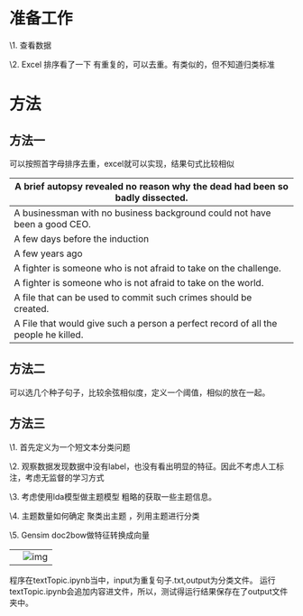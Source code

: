 # 准备工作

\1.   查看数据

\2.   Excel 排序看了一下 有重复的，可以去重。有类似的，但不知道归类标准

# 方法

## 方法一

可以按照首字母排序去重，excel就可以实现，结果句式比较相似

| A brief autopsy  revealed no reason why the dead had been so badly dissected. |
| ------------------------------------------------------------ |
| A businessman with no business background  could not have been a good CEO. |
| A few days before the induction                              |
| A few years ago                                              |
| A fighter is someone who is not afraid to  take on the challenge. |
| A fighter is someone who is not afraid to  take on the world. |
| A file that can be used to commit such  crimes should be created. |
| A File that would give such a person a  perfect record of all the people he killed. |

## 方法二

可以选几个种子句子，比较余弦相似度，定义一个阈值，相似的放在一起。

## 方法三

\1.   首先定义为一个短文本分类问题

\2.   观察数据发现数据中没有label，也没有看出明显的特征。因此不考虑人工标注，考虑无监督的学习方式

 

\3.   考虑使用lda模型做主题模型 粗略的获取一些主题信息。

 

\4.   主题数量如何确定 聚类出主题 ，列用主题进行分类

\5.   Gensim doc2bow做特征转换成向量

 



|      |                                                              |
| ---- | ------------------------------------------------------------ |
|      | ![img](file:///C:/Users/15728/AppData/Local/Temp/msohtmlclip1/01/clip_image001.png) |

 程序在textTopic.ipynb当中，input为重复句子.txt,output为分类文件。 运行textTopic.ipynb会追加内容进文件，所以，测试得运行结果保存在了output文件夹中。

 